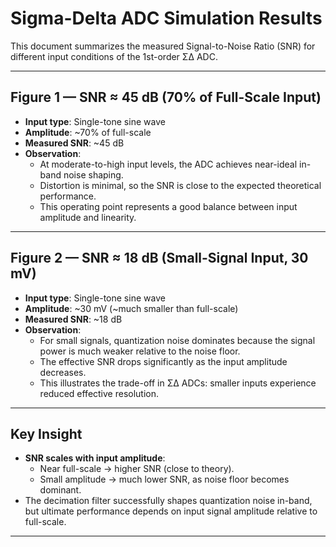 # Sigma-Delta ADC Simulation Results

This document summarizes the measured Signal-to-Noise Ratio (SNR) for different input conditions of the 1st-order ΣΔ ADC.

---

## Figure 1 — SNR ≈ 45 dB (70% of Full-Scale Input)

- **Input type**: Single-tone sine wave  
- **Amplitude**: ~70% of full-scale  
- **Measured SNR**: ~45 dB  
- **Observation**:  
  - At moderate-to-high input levels, the ADC achieves near-ideal in-band noise shaping.  
  - Distortion is minimal, so the SNR is close to the expected theoretical performance.  
  - This operating point represents a good balance between input amplitude and linearity.

---

## Figure 2 — SNR ≈ 18 dB (Small-Signal Input, 30 mV)

- **Input type**: Single-tone sine wave  
- **Amplitude**: ~30 mV (~much smaller than full-scale)  
- **Measured SNR**: ~18 dB  
- **Observation**:  
  - For small signals, quantization noise dominates because the signal power is much weaker relative to the noise floor.  
  - The effective SNR drops significantly as the input amplitude decreases.  
  - This illustrates the trade-off in ΣΔ ADCs: smaller inputs experience reduced effective resolution.

---

## Key Insight

- **SNR scales with input amplitude**:  
  - Near full-scale → higher SNR (close to theory).  
  - Small amplitude → much lower SNR, as noise floor becomes dominant.  
- The decimation filter successfully shapes quantization noise in-band, but ultimate performance depends on input signal amplitude relative to full-scale.

---

